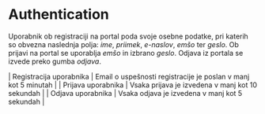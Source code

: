 # Authentication

Uporabnik ob registraciji na portal poda svoje osebne podatke, pri katerih so obvezna naslednja polja: *ime*, *priimek*, *e-naslov*, *emšo* ter *geslo*.
Ob prijavi na portal se uporablja *emšo* in izbrano *geslo*.
Odjava iz portala se izvede preko gumba *odjava*. 


| Registracija uporabnika  | Email o uspešnosti registracije je poslan v manj kot 5 minutah |
| Prijava uporabnika | Vsaka prijava je izvedena v manj kot 10 sekundah |
| Odjava uporabnika  | Vsaka odjava je izvedena v manj kot 5 sekundah |